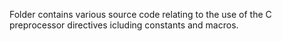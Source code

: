 Folder contains various source code relating to the use of the C preprocessor directives icluding constants and macros.
